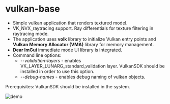 # vulkan-base

* Simple vulkan application that renders textured model.
* VK_NVX_raytracing support. Ray differentials for texture filtering in raytracing mode.
* The application uses __volk__ library to initialize Vulkan entry points and __Vulkan Memory Allocator (VMA)__ library for memory management.
* __Dear ImGui__ immediate mode UI library is integrated.
* Command line options:
  - _--validation-layers_ - enables VK_LAYER_LUNARG_standard_validation layer. VulkanSDK should be installed in order to use this option.
  - _--debug-names_ - enables debug naming of vulkan objects.
  
Prerequisites: VulkanSDK should be installed in the system.

![demo](https://user-images.githubusercontent.com/4964024/48589368-7defa600-e93b-11e8-8a49-741b7d212ddc.png)

